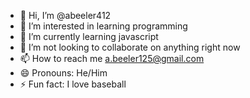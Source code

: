 - 👋 Hi, I’m @abeeler412
- 👀 I’m interested in learning programming
- 🌱 I’m currently learning javascript
- 💞️ I’m not looking to collaborate on anything right now
- 📫 How to reach me a.beeler125@gmail.com 
- 😄 Pronouns: He/Him
- ⚡ Fun fact: I love baseball

<!---
abeeler412/abeeler412 is a ✨ special ✨ repository because its `README.md` (this file) appears on your GitHub profile.
You can click the Preview link to take a look at your changes.
--->

